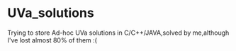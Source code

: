 # UVa_solutions
Trying to store Ad-hoc UVa solutions in C/C++/JAVA,solved by me,although I've lost almost 80% of them :(
